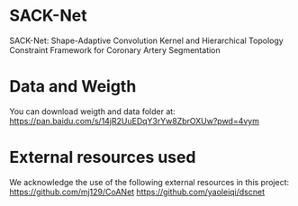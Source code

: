 # SACK-Net
SACK-Net: Shape-Adaptive Convolution Kernel and Hierarchical Topology Constraint Framework for Coronary Artery Segmentation
# Data and Weigth
You can download weigth and data folder at: https://pan.baidu.com/s/14jR2UuEDqY3rYw8ZbrOXUw?pwd=4vym 
# External resources used
We acknowledge the use of the following external resources in this project:
https://github.com/mj129/CoANet
https://github.com/yaoleiqi/dscnet
